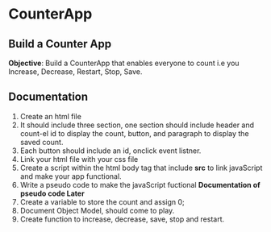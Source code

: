 # CounterApp

## Build a Counter App

**Objective**: Build a CounterApp that enables everyone to count i.e you Increase, Decrease, Restart, Stop, Save.

## Documentation

1. Create an html file
2. It should include three section, one section should include header and count-el id to display the count, button, and paragraph to display the saved count.
3. Each button should include an id, onclick event listner.
4. Link your html file with your css file
5. Create a script within the html body tag that include **src** to link javaScript  and make your app functional.
6. Write a pseudo code to make the javaScript fuctional
**Documentation of pseudo code Later**
7. Create a variable to store the count and assign 0;
8. Document Object Model, should come to play.
9. Create function to increase, decrease, save, stop and restart.
